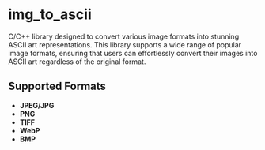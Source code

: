 # img_to_ascii

C/C++ library designed to convert various image formats into stunning ASCII art representations. This library supports a wide range of popular image formats, ensuring that users can effortlessly convert their images into ASCII art regardless of the original format.

## Supported Formats 
- **JPEG/JPG**
- **PNG**
- **TIFF**
- **WebP**
- **BMP** 
